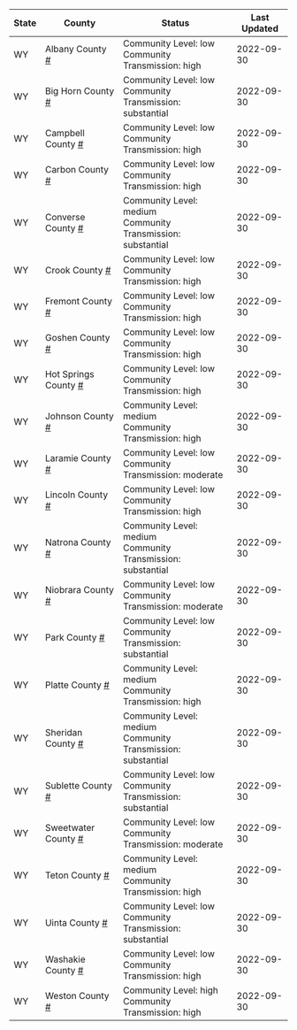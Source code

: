 State | County | Status | Last Updated
--- | --- | --- | --- 
WY | Albany County <a href="#albany_county">#</a> | <a name="albany_county"></a>Community Level: low<br/>Community Transmission: high | 2022-09-30
WY | Big Horn County <a href="#big_horn_county">#</a> | <a name="big_horn_county"></a>Community Level: low<br/>Community Transmission: substantial | 2022-09-30
WY | Campbell County <a href="#campbell_county">#</a> | <a name="campbell_county"></a>Community Level: low<br/>Community Transmission: high | 2022-09-30
WY | Carbon County <a href="#carbon_county">#</a> | <a name="carbon_county"></a>Community Level: low<br/>Community Transmission: high | 2022-09-30
WY | Converse County <a href="#converse_county">#</a> | <a name="converse_county"></a>Community Level: medium<br/>Community Transmission: substantial | 2022-09-30
WY | Crook County <a href="#crook_county">#</a> | <a name="crook_county"></a>Community Level: low<br/>Community Transmission: high | 2022-09-30
WY | Fremont County <a href="#fremont_county">#</a> | <a name="fremont_county"></a>Community Level: low<br/>Community Transmission: high | 2022-09-30
WY | Goshen County <a href="#goshen_county">#</a> | <a name="goshen_county"></a>Community Level: low<br/>Community Transmission: high | 2022-09-30
WY | Hot Springs County <a href="#hot_springs_county">#</a> | <a name="hot_springs_county"></a>Community Level: low<br/>Community Transmission: high | 2022-09-30
WY | Johnson County <a href="#johnson_county">#</a> | <a name="johnson_county"></a>Community Level: medium<br/>Community Transmission: high | 2022-09-30
WY | Laramie County <a href="#laramie_county">#</a> | <a name="laramie_county"></a>Community Level: low<br/>Community Transmission: moderate | 2022-09-30
WY | Lincoln County <a href="#lincoln_county">#</a> | <a name="lincoln_county"></a>Community Level: low<br/>Community Transmission: high | 2022-09-30
WY | Natrona County <a href="#natrona_county">#</a> | <a name="natrona_county"></a>Community Level: medium<br/>Community Transmission: substantial | 2022-09-30
WY | Niobrara County <a href="#niobrara_county">#</a> | <a name="niobrara_county"></a>Community Level: low<br/>Community Transmission: moderate | 2022-09-30
WY | Park County <a href="#park_county">#</a> | <a name="park_county"></a>Community Level: low<br/>Community Transmission: substantial | 2022-09-30
WY | Platte County <a href="#platte_county">#</a> | <a name="platte_county"></a>Community Level: medium<br/>Community Transmission: high | 2022-09-30
WY | Sheridan County <a href="#sheridan_county">#</a> | <a name="sheridan_county"></a>Community Level: medium<br/>Community Transmission: substantial | 2022-09-30
WY | Sublette County <a href="#sublette_county">#</a> | <a name="sublette_county"></a>Community Level: low<br/>Community Transmission: substantial | 2022-09-30
WY | Sweetwater County <a href="#sweetwater_county">#</a> | <a name="sweetwater_county"></a>Community Level: low<br/>Community Transmission: moderate | 2022-09-30
WY | Teton County <a href="#teton_county">#</a> | <a name="teton_county"></a>Community Level: medium<br/>Community Transmission: high | 2022-09-30
WY | Uinta County <a href="#uinta_county">#</a> | <a name="uinta_county"></a>Community Level: low<br/>Community Transmission: substantial | 2022-09-30
WY | Washakie County <a href="#washakie_county">#</a> | <a name="washakie_county"></a>Community Level: low<br/>Community Transmission: high | 2022-09-30
WY | Weston County <a href="#weston_county">#</a> | <a name="weston_county"></a>Community Level: high<br/>Community Transmission: high | 2022-09-30
